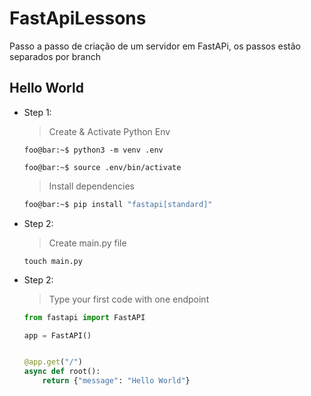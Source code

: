 # FastApiLessons
Passo a passo de criação de um servidor em FastAPi, os passos estão separados por branch

## Hello World
- Step 1:
    > Create & Activate Python Env
    ```shell
    foo@bar:~$ python3 -m venv .env

    foo@bar:~$ source .env/bin/activate
    ```
    > Install dependencies
    ```bash
    foo@bar:~$ pip install "fastapi[standard]"
    ```
- Step 2:
    > Create main.py file
    ```shell
    touch main.py
    ```
- Step 2:
    > Type your first code with one endpoint
    ```python
    from fastapi import FastAPI

    app = FastAPI()


    @app.get("/")
    async def root():
        return {"message": "Hello World"}
    ```